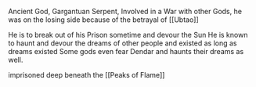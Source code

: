 Ancient God, Gargantuan Serpent, Involved in a War with other Gods, he was on the losing side because of the betrayal of [[Ubtao]]

He is to break out of his Prison sometime and devour the Sun
He is known to haunt and devour the dreams of other people and existed as long as dreams existed
Some gods even fear Dendar and haunts their dreams as well.

imprisoned deep beneath the [[Peaks of Flame]]